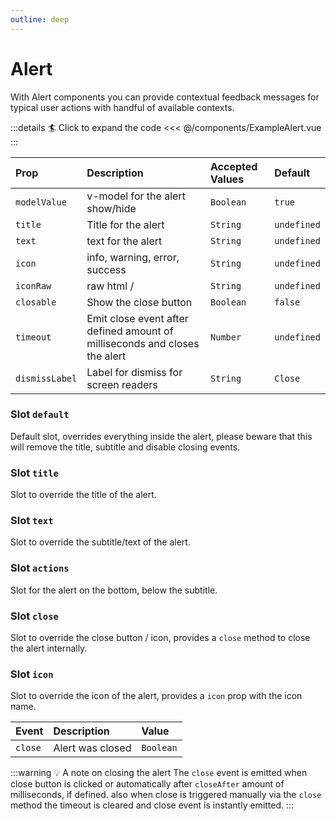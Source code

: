 ```yaml
---
outline: deep
---
```


# Alert

With Alert components you can provide contextual feedback messages for typical user actions with handful of available contexts.

<!--@include: ../../parts/title-preview.md-->

<ExampleAlert />

:::details :surfer: Click to expand the code
<<< @/components/ExampleAlert.vue
:::

<!--@include: ../../parts/title-props.md-->


| Prop           | Description                                                                | Accepted Values | Default     |
|:---------------|:---------------------------------------------------------------------------|:----------------|:------------|
| `modelValue`   | v-model for the alert show/hide                                            | `Boolean`       | `true`      |
| `title`        | Title for the alert                                                        | `String`        | `undefined` |
| `text`         | text for the alert                                                         | `String`        | `undefined` |
| `icon`         | info, warning, error, success                                              | `String`        | `undefined` |
| `iconRaw`      | raw html /                                                                 | `String`        | `undefined` |
| `closable`     | Show the close button                                                      | `Boolean`       | `false`     |
| `timeout`      | Emit close event after defined amount of milliseconds and closes the alert | `Number`        | `undefined` |
| `dismissLabel` | Label for dismiss for screen readers                                       | `String`        | `Close`     |


<!--@include: ../../parts/title-slots.md-->

### Slot `default`

Default slot, overrides everything inside the alert, please beware that this will remove the title, subtitle and disable closing events.

### Slot `title`

Slot to override the title of the alert.

### Slot `text`

Slot to override the subtitle/text of the alert.

### Slot `actions`

Slot for the alert on the bottom, below the subtitle.

### Slot `close`

Slot to override the close button / icon, provides a `close` method to close the alert internally.


### Slot `icon`

Slot to override the icon of the alert, provides a `icon` prop with the icon name.


<!--@include: ../../parts/title-events.md-->


| Event   | Description      | Value     |
|:--------|:-----------------|:----------|
| `close` | Alert was closed | `Boolean` |

:::warning :bulb: A note on closing the alert
The `close` event is emitted when close button is clicked or automatically after `closeAfter` amount of milliseconds, if defined.
also when close is triggered manually via the `close` method the timeout is cleared and close event is instantly emitted.
:::
